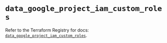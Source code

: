 # `data_google_project_iam_custom_roles`

Refer to the Terraform Registry for docs: [`data_google_project_iam_custom_roles`](https://registry.terraform.io/providers/hashicorp/google-beta/6.42.0/docs/data-sources/google_project_iam_custom_roles).
